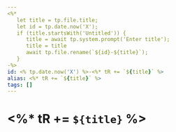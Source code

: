 ```yaml
---
<%*
   let title = tp.file.title;
   let id = tp.date.now('X');
   if (title.startsWith('Untitled')) {
      title = await tp.system.prompt('Enter title');
	  title = title
      await tp.file.rename(`${id}-${title}`);
   }
-%>
id: <% tp.date.now('X') %>-<%* tR += `${title}` %>
alias: <%* tR += `${title}` %>
tags: []
---
```

# <%* tR += `${title}` %>